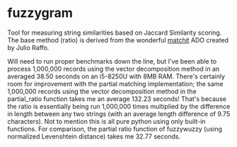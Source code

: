 # fuzzygram
Tool for measuring string similarities based on Jaccard Similarity scoring.  The base method (ratio) is derived from the wonderful [matchit](https://github.com/julioraffo/matchit) ADO created by Julio Raffo.

Will need to run proper benchmarks down the line, but I've been able to process 1,000,000 records using the vector decomposition method in an averaged 38.50 seconds on an i5-8250U with 8MB RAM.  There's certainly room for improvement with the partial matching implementation; the same 1,000,000 records using the vector decomposition method in the partial_ratio function takes me an average 132.23 seconds!  That's because the ratio is essentially being run 1,000,000 times multiplied by the difference in length between any two strings (with an average length difference of 9.75 characters).  Not to mention this is all pure python using only built-in functions.  For comparison, the partial ratio function of fuzzywuzzy (using normalized Levenshtein distance) takes me 32.77 seconds.
